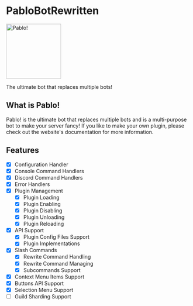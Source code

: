 # PabloBotRewritten

<img src="https://pablobot.net/img/PabloBot-Logo-Transparent.png" width=150px alt="Pablo!">

The ultimate bot that replaces multiple bots!

## What is Pablo!
Pablo! is the ultimate bot that replaces multiple bots and is a multi-purpose bot to make your server fancy! If you like to make your own plugin, please check out the website's documentation for more information.

## Features
- [x] Configuration Handler
- [x] Console Command Handlers
- [x] Discord Command Handlers
- [x] Error Handlers
- [x] Plugin Management
  - [x] Plugin Loading
  - [x] Plugin Enabling
  - [x] Plugin Disabling
  - [x] Plugin Unloading
  - [x] Plugin Reloading
- [x] API Support
  - [x] Plugin Config Files Support
  - [x] Plugin Implementations
- [x] Slash Commands
  - [x] Rewrite Command Handling
  - [x] Rewrite Command Managing
  - [x] Subcommands Support
- [x] Context Menu Items Support
- [x] Buttons API Support
- [x] Selection Menu Support
- [ ] Guild Sharding Support
